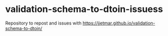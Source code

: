 # validation-schema-to-dtoin-issuess
Repository to repost and issues with https://jjetmar.github.io/validation-schema-to-dtoin/
